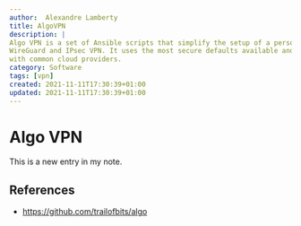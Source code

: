 ```yaml
---
author:  Alexandre Lamberty
title: AlgoVPN
description: | 
Algo VPN is a set of Ansible scripts that simplify the setup of a personal
WireGuard and IPsec VPN. It uses the most secure defaults available and works
with common cloud providers. 
category: Software
tags: [vpn]
created: 2021-11-11T17:30:39+01:00
updated: 2021-11-11T17:30:39+01:00
---
```


# Algo VPN

This is a new entry in my note.

## References

- <https://github.com/trailofbits/algo>
